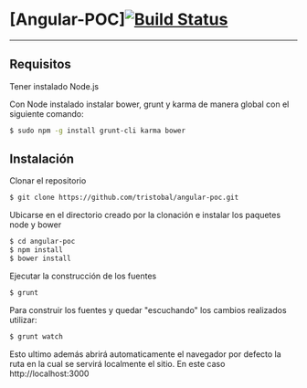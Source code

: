 # [Angular-POC][![Build Status](https://travis-ci.org/tristobal/angular-poc.svg?branch=master)](https://travis-ci.org/tristobal/angular-poc)

***
## Requisitos
Tener instalado Node.js

Con Node instalado instalar bower, grunt y karma de manera global con el siguiente comando:
```sh
$ sudo npm -g install grunt-cli karma bower
```

## Instalación

Clonar el repositorio
```sh
$ git clone https://github.com/tristobal/angular-poc.git
```
Ubicarse en el directorio creado por la clonación e instalar los paquetes node y bower
```sh
$ cd angular-poc
$ npm install
$ bower install
```
Ejecutar la construcción de los fuentes
```sh
$ grunt
```
Para construir los fuentes y quedar "escuchando" los cambios realizados utilizar:
```sh
$ grunt watch
```
Esto ultimo además abrirá automaticamente el navegador por defecto la ruta en la cual se servirá localmente el sitio. En este caso http://localhost:3000
